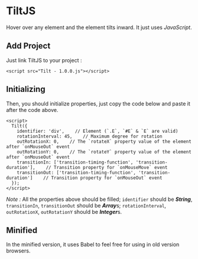 # TiltJS

Hover over any element and the element tilts inward. It just uses *JavaScript*.

## Add Project

Just link TiltJS to your project :
```
<script src="Tilt - 1.0.0.js"></script>
```

## Initializing

Then, you should initialize properties, just copy the code below and paste it after the code above.
```
<script>
  Tilt({
    identifier: 'div',    // Element (`.E`, `#E` & `E` are valid)
    rotationInterval: 45,    // Maximum degree for rotation
    outRotationX: 0,    // The `rotateX` property value of the element after `onMouseOut` event 
    outRotationY: 0,    // The `rotateY` property value of the element after `onMouseOut` event 
    transitionIn: ['transition-timing-function', 'transition-duration'],    // Transition property for `onMouseMove` event
    transitionOut: ['transition-timing-function', 'transition-duration']    // Transition property for `onMouseOut` event
  });
</script>
```
*Note :* All the properties above should be filled; `identifier` should be ***String***, `transitionIn`, `transitionOut` should be ***Array***s; `rotationInterval`, `outRotationX`, `outRotationY` should be ***Integer***s.

## Minified

In the minified version, it uses Babel to feel free for using in old version browsers.
